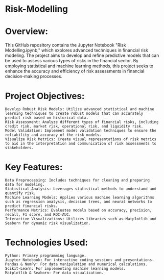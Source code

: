 # Risk-Modelling
# Overview:

This GitHub repository contains the Jupyter Notebook "Risk Modelling.ipynb," which explores advanced techniques in financial risk modeling. The project aims to develop and refine predictive models that can be used to assess various types of risks in the financial sector. By employing statistical and machine learning methods, this project seeks to enhance the accuracy and efficiency of risk assessments in financial decision-making processes.

# Project Objectives:

    Develop Robust Risk Models: Utilize advanced statistical and machine learning techniques to create robust models that can accurately predict risk based on historical data.
    Risk Assessment: Analyze different types of financial risks, including credit risk, market risk, operational risk, and liquidity risk.
    Model Validation: Implement model validation techniques to ensure the reliability and accuracy of the risk models.
    Visualize Risk Metrics: Create visual representations of risk metrics to aid in the interpretation and communication of risk assessments to stakeholders.

# Key Features:

    Data Preprocessing: Includes techniques for cleaning and preparing data for modeling.
    Statistical Analysis: Leverages statistical methods to understand and quantify risk.
    Machine Learning Models: Applies various machine learning algorithms such as regression analysis, decision trees, and neural networks to predict financial risks.
    Performance Metrics: Evaluates models based on accuracy, precision, recall, F1 score, and ROC-AUC.
    Interactive Visualizations: Utilizes libraries such as Matplotlib and Seaborn for dynamic risk visualization.

# Technologies Used:

    Python: Primary programming language.
    Jupyter Notebook: For interactive coding sessions and presentations.
    Pandas & NumPy: For data manipulation and numerical calculations.
    Scikit-Learn: For implementing machine learning models.
    Matplotlib & Seaborn: For data visualization.
